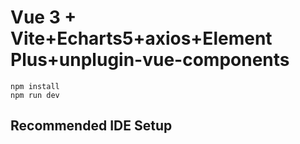 # Vue 3 + Vite+Echarts5+axios+Element Plus+unplugin-vue-components

    npm install
    npm run dev

## Recommended IDE Setup
